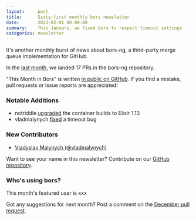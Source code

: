 ```yaml
---
layout:     post
title:      Sixty-first monthly bors newsletter
date:       2022-02-01 00:00:00
summary:    This January, we fixed bors to respect timeout settings
categories: newsletter
---
```


It's another monthly burst of news about bors-ng, a third-party merge queue implementation for GitHub.

In the [last month](https://github.com/bors-ng/bors-ng/pulls?q=is%3Apr+is%3Amerged+closed%3A2022-01-01..2022-01-31),
we landed 17 PRs in the bors-ng repository.

"This Month in Bors" is written [in public on GitHub][GitHub for TMiB].
If you find a mistake, pull requests or issue reports are appreciated!

[GitHub for TMiB]: https://github.com/bors-ng/bors-ng.github.io


### Notable Additions

* notriddle [upgraded](https://github.com/bors-ng/bors-ng/pull/1422) the container builds to Elixir 1.13
* vladmalynych [fixed](https://github.com/bors-ng/bors-ng/pull/1442) a timeout bug


### New Contributors

* [Vladyslav Malynych (@vladmalynych)](https://github.com/vladmalynych)

Want to see your name in this newsletter? Contribute on our [GitHub repository](https://github.com/bors-ng/bors-ng).


### Who's using bors?

This month's featured user is xxx

Got any suggestions for next month?
Post a comment on the [December pull request](https://github.com/bors-ng/bors-ng.github.io/pull/___).
